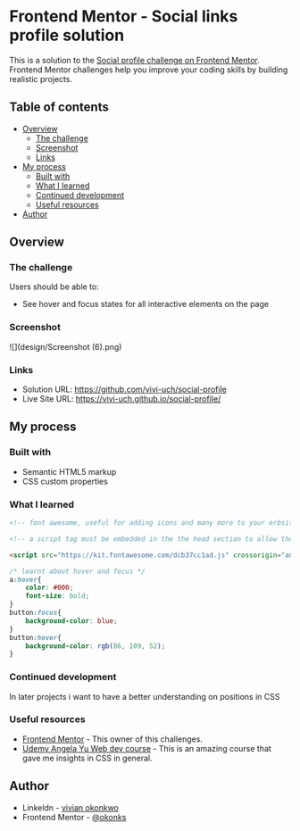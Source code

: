 # Frontend Mentor - Social links profile solution

This is a solution to the [Social profile challenge on Frontend Mentor](https://www.frontendmentor.io/challenges/social-links-profile-UG32l9m6dQ). Frontend Mentor challenges help you improve your coding skills by building realistic projects. 

## Table of contents

- [Overview](#overview)
  - [The challenge](#the-challenge)
  - [Screenshot](#screenshot)
  - [Links](#links)
- [My process](#my-process)
  - [Built with](#built-with)
  - [What I learned](#what-i-learned)
  - [Continued development](#continued-development)
  - [Useful resources](#useful-resources)
- [Author](#author)


## Overview

### The challenge

Users should be able to:

- See hover and focus states for all interactive elements on the page

### Screenshot

![](design/Screenshot (6).png)

### Links

- Solution URL: https://github.com/vivi-uch/social-profile
- Live Site URL: https://vivi-uch.github.io/social-profile/

## My process

### Built with

- Semantic HTML5 markup
- CSS custom properties


### What I learned

```html
<!-- font awesome, useful for adding icons and many more to your erbsite -->

<!-- a script tag must be embedded in the the head section to allow the icons or whatever show -->

<script src="https://kit.fontawesome.com/dcb37cc1ad.js" crossorigin="anonymous"></script>

```
```css
/* learnt about hover and focus */
a:hover{
    color: #000;
    font-size: bold;
}
button:focus{
    background-color: blue;
}
button:hover{
    background-color: rgb(86, 109, 52);
}
```

### Continued development

In later projects i want to have a better understanding on positions in CSS


### Useful resources

- [Frontend Mentor](https://www.frontendmentor.io/home) - This owner of this challenges.
- [Udemy Angela Yu Web dev course](https://www.udemy.com/course/the-complete-web-development-bootcamp/) - This is an amazing course that gave me insights in CSS in general.


## Author

- Linkeldn - [vivian okonkwo](https://www.linkedin.com/in/vivian-okonkwo-24b228253/)
- Frontend Mentor - [@okonks](https://www.frontendmentor.io/profile/okonks)

